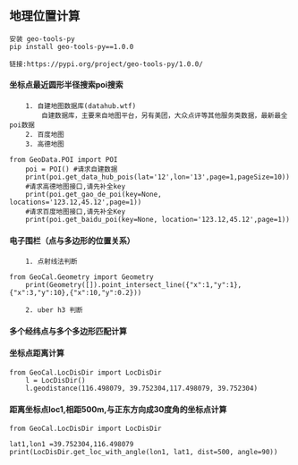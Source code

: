 ## 地理位置计算
    安装 geo-tools-py
    pip install geo-tools-py==1.0.0
    
    链接:https://pypi.org/project/geo-tools-py/1.0.0/

#### 坐标点最近圆形半径搜索poi搜索
        1. 自建地图数据库(datahub.wtf)
            自建数据库，主要来自地图平台，另有美团，大众点评等其他服务类数据，最新最全poi数据
        2. 百度地图
        3. 高德地图

```
from GeoData.POI import POI
    poi = POI() #请求自建数据
    print(poi.get_data_hub_pois(lat='12',lon='13',page=1,pageSize=10))
    #请求高德地图接口,请先补全key
    print(poi.get_gao_de_poi(key=None, locations='123.12,45.12',page=1))
    #请求百度地图接口,请先补全Key
    print(poi.get_baidu_poi(key=None, location='123.12,45.12',page=1))
```


#### 电子围栏（点与多边形的位置关系）
        1. 点射线法判断
```
from GeoCal.Geometry import Geometry
    print(Geometry([]).point_intersect_line({"x":1,"y":1},{"x":3,"y":10},{"x":10,"y":0.2}))
```
        2. uber h3 判断

#### 多个经纬点与多个多边形匹配计算

#### 坐标点距离计算
```
from GeoCal.LocDisDir import LocDisDir
    l = LocDisDir()
    l.geodistance(116.498079, 39.752304,117.498079, 39.752304)
```

#### 距离坐标点loc1,相距500m,与正东方向成30度角的坐标点计算
```
from GeoCal.LocDisDir import LocDisDir

lat1,lon1 =39.752304,116.498079
print(LocDisDir.get_loc_with_angle(lon1, lat1, dist=500, angle=90))
```
